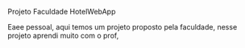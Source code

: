 Projeto Faculdade HotelWebApp

Eaee pessoal, aqui temos um projeto proposto pela faculdade,
nesse projeto aprendi muito com o prof, 

